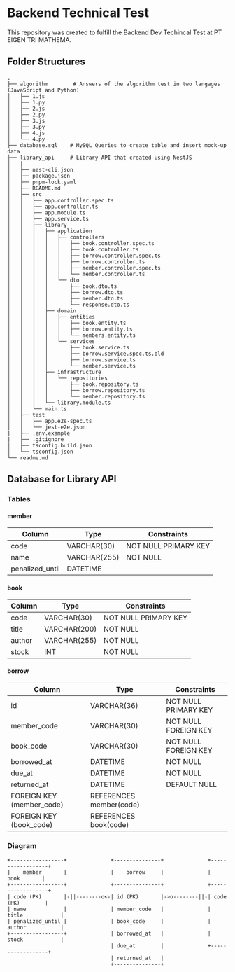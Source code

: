 # Backend Technical Test
This repository was created to fulfill the Backend Dev Techincal Test at PT EIGEN TRI MATHEMA.

## Folder Structures
```plaintext
.
├── algorithm        # Answers of the algorithm test in two langages (JavaScript and Python)
│   ├── 1.js
│   ├── 1.py
│   ├── 2.js
│   ├── 2.py
│   ├── 3.js
│   ├── 3.py
│   ├── 4.js
│   └── 4.py
├── database.sql    # MySQL Queries to create table and insert mock-up data
├── library_api     # Library API that created using NestJS
│   |
│   ├── nest-cli.json
│   ├── package.json
│   ├── pnpm-lock.yaml
│   ├── README.md
│   ├── src
│   │   ├── app.controller.spec.ts
│   │   ├── app.controller.ts
│   │   ├── app.module.ts
│   │   ├── app.service.ts
│   │   ├── library
│   │   │   ├── application
│   │   │   │   ├── controllers
│   │   │   │   │   ├── book.controller.spec.ts
│   │   │   │   │   ├── book.controller.ts
│   │   │   │   │   ├── borrow.controller.spec.ts
│   │   │   │   │   ├── borrow.controller.ts
│   │   │   │   │   ├── member.controller.spec.ts
│   │   │   │   │   └── member.controller.ts
│   │   │   │   └── dto
│   │   │   │       ├── book.dto.ts
│   │   │   │       ├── borrow.dto.ts
│   │   │   │       ├── member.dto.ts
│   │   │   │       └── response.dto.ts
│   │   │   ├── domain
│   │   │   │   ├── entities
│   │   │   │   │   ├── book.entity.ts
│   │   │   │   │   ├── borrow.entity.ts
│   │   │   │   │   └── members.entity.ts
│   │   │   │   └── services
│   │   │   │       ├── book.service.ts
│   │   │   │       ├── borrow.service.spec.ts.old
│   │   │   │       ├── borrow.service.ts
│   │   │   │       └── member.service.ts
│   │   │   ├── infrastructure
│   │   │   │   └── repositories
│   │   │   │       ├── book.repository.ts
│   │   │   │       ├── borrow.repository.ts
│   │   │   │       └── member.repository.ts
│   │   │   └── library.module.ts
│   │   └── main.ts
│   ├── test
│   │   ├── app.e2e-spec.ts
│   │   └── jest-e2e.json
|   ├── .env.example
|   ├── .gitignore
│   ├── tsconfig.build.json
│   └── tsconfig.json
└── readme.md
```

## Database for Library API
### Tables

#### member
| Column          | Type       | Constraints          |
|-----------------|------------|----------------------|
| code            | VARCHAR(30)| NOT NULL PRIMARY KEY |
| name            | VARCHAR(255)| NOT NULL             |
| penalized_until | DATETIME   |                      |

#### book
| Column | Type        | Constraints          |
|--------|-------------|----------------------|
| code   | VARCHAR(30) | NOT NULL PRIMARY KEY |
| title  | VARCHAR(200)| NOT NULL             |
| author | VARCHAR(255)| NOT NULL             |
| stock  | INT         | NOT NULL             |

#### borrow
| Column       | Type        | Constraints                 |
|--------------|-------------|-----------------------------|
| id           | VARCHAR(36) | NOT NULL PRIMARY KEY        |
| member_code  | VARCHAR(30) | NOT NULL FOREIGN KEY        |
| book_code    | VARCHAR(30) | NOT NULL FOREIGN KEY        |
| borrowed_at  | DATETIME    | NOT NULL                    |
| due_at       | DATETIME    | NOT NULL                    |
| returned_at  | DATETIME    | DEFAULT NULL                |
| FOREIGN KEY (member_code) | REFERENCES member(code)      |
| FOREIGN KEY (book_code)   | REFERENCES book(code)        |

### Diagram

```plaintext
+-----------------+              +---------------+              +------------------+
|    member       |              |    borrow     |              |       book       |
+-----------------+              +---------------+              +------------------+
| code (PK)       |-||--------o<-| id (PK)       |->o--------||-| code (PK)        |
| name            |              | member_code   |              | title            |
| penalized_until |              | book_code     |              | author           |
+-----------------+              | borrowed_at   |              | stock            |
                                 | due_at        |              +------------------+
                                 | returned_at   |
                                 +---------------+
```
